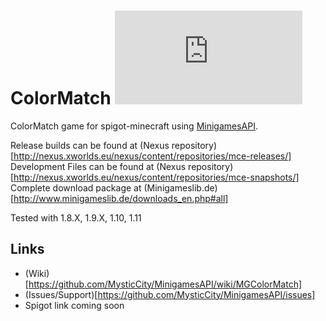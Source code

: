 ColorMatch [![Build Status](http://www.minigameslib.de/build.php?app=ColorMatch&major=1)](http://www.minigameslib.de/buildref.php?app=ColorMatch&major=1)
=======

ColorMatch game for spigot-minecraft using [MinigamesAPI](https://github.com/MysticCity/MinigamesAPI).

Release builds can be found at (Nexus repository)[http://nexus.xworlds.eu/nexus/content/repositories/mce-releases/]
Development Files can be found at (Nexus repository)[http://nexus.xworlds.eu/nexus/content/repositories/mce-snapshots/]
Complete download package at (Minigameslib.de)[http://www.minigameslib.de/downloads_en.php#all]

Tested with 1.8.X, 1.9.X, 1.10, 1.11

Links
--------

- (Wiki)[https://github.com/MysticCity/MinigamesAPI/wiki/MGColorMatch]
- (Issues/Support)[https://github.com/MysticCity/MinigamesAPI/issues]
- Spigot link coming soon
